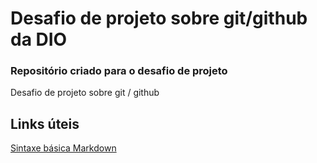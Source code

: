 # Desafio de projeto sobre git/github da DIO
### Repositório criado para o desafio de projeto
Desafio de projeto sobre git / github
## Links úteis
[Sintaxe básica Markdown](https://markdown.net.br/sintaxe-basica/)

